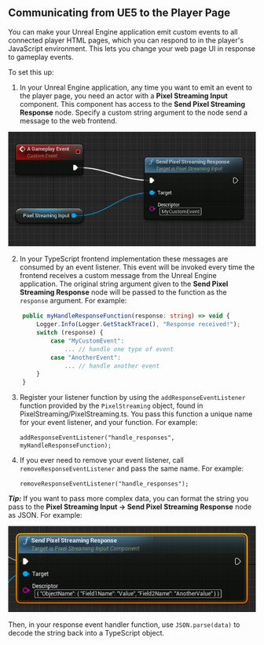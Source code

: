 ## Communicating from UE5 to the Player Page

You can make your Unreal Engine application emit custom events to all connected player HTML pages, which you can respond to in the player's JavaScript environment. This lets you change your web page UI in response to gameplay events.

To set this up:

1.  In your Unreal Engine application, any time you want to emit an event to the player page, you need an actor with a **Pixel Streaming Input** component. This component has access to the **Send Pixel Streaming Response** node. Specify a custom string argument to the node send a message to the web frontend.


<p align="center">
    <img src="Resources\Images\pixelstreaming-send-game-event.png" alt="Send game event">
</p>

2. In your TypeScript frontend implementation these messages are consumed by an event listener. This event will be invoked every time the frontend receives a custom message from the Unreal Engine application. The original string argument given to the **Send Pixel Streaming Response** node will be passed to the function as the `response` argument. For example:

```typescript
	public myHandleResponseFunction(response: string) => void {
		Logger.Info(Logger.GetStackTrace(), "Response received!");
		switch (response) {
			case "MyCustomEvent":
				... // handle one type of event
			case "AnotherEvent":
				... // handle another event
		}
	}
```

3.  Register your listener function by using the `addResponseEventListener` function provided by the `PixelStreaming` object, found in PixelStreaming/PixelStreaming.ts. You pass this function a unique name for your event listener, and your function. For example:

        addResponseEventListener("handle_responses", myHandleResponseFunction);

4.  If you ever need to remove your event listener, call `removeResponseEventListener` and pass the same name. For example:

        removeResponseEventListener("handle_responses");

**_Tip:_**
If you want to pass more complex data, you can format the string you pass to the **Pixel Streaming Input -> Send Pixel Streaming Response** node as JSON. For example:

<p align="center">
    <img src="Resources\Images\pixelstreaming-send-game-event-json.png" alt="Send Pixel Streaming response using JSON">
</p>

Then, in your response event handler function, use  `JSON.parse(data)` to decode the string back into a TypeScript object.

